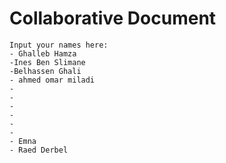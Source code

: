 # Collaborative Document
    Input your names here:
    - Ghalleb Hamza
    -Ines Ben Slimane
    -Belhassen Ghali
    - ahmed omar miladi
    - 
    -
    -
    -
    -
    -
    - Emna
    - Raed Derbel

